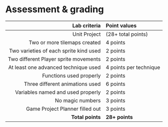 # Assessment & grading

Lab criteria|Point values
-:|:-
Unit Project|(28+ total points)
Two or more tilemaps created|4 points
Two varieties of each sprite kind used|2 points
Two different Player sprite movements|2 points
At least one advanced technique used|4 points per technique
Functions used properly|2 points
Three different animations used|6 points
Variables named and used properly|2 points
No magic numbers|3 points
Game Project Planner filled out|3 points
**Total points**|**28+ points**
